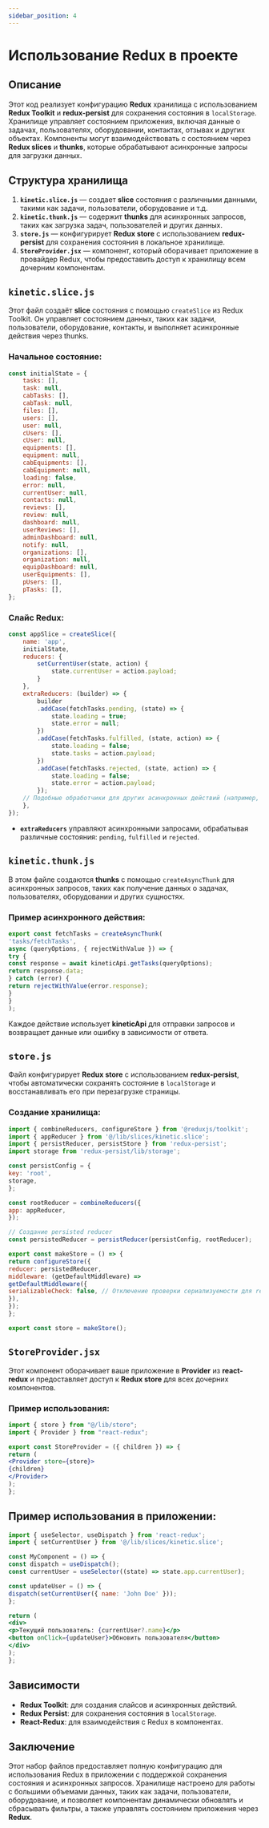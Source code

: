 ```yaml
---
sidebar_position: 4
---
```

# Использование Redux в проекте
## Описание

Этот код реализует конфигурацию **Redux** хранилища с использованием **Redux Toolkit** и **redux-persist** для сохранения состояния в `localStorage`. Хранилище управляет состоянием приложения, включая данные о задачах, пользователях, оборудовании, контактах, отзывах и других объектах. Компоненты могут взаимодействовать с состоянием через **Redux slices** и **thunks**, которые обрабатывают асинхронные запросы для загрузки данных.

## Структура хранилища

1. **`kinetic.slice.js`** — создает **slice** состояния с различными данными, такими как задачи, пользователи, оборудование и т.д.
2. **`kinetic.thunk.js`** — содержит **thunks** для асинхронных запросов, таких как загрузка задач, пользователей и других данных.
3. **`store.js`** — конфигурирует **Redux store** с использованием **redux-persist** для сохранения состояния в локальное хранилище.
4. **`StoreProvider.jsx`** — компонент, который оборачивает приложение в провайдер Redux, чтобы предоставить доступ к хранилищу всем дочерним компонентам.

## `kinetic.slice.js`

Этот файл создаёт **slice** состояния с помощью `createSlice` из Redux Toolkit. Он управляет состоянием данных, таких как задачи, пользователи, оборудование, контакты, и выполняет асинхронные действия через thunks.

### Начальное состояние:

```jsx
const initialState = {
    tasks: [],
    task: null,
    cabTasks: [],
    cabTask: null,
    files: [],
    users: [],
    user: null,
    cUsers: [],
    cUser: null,
    equipments: [],
    equipment: null,
    cabEquipments: [],
    cabEquipment: null,
    loading: false,
    error: null,
    currentUser: null,
    contacts: null,
    reviews: [],
    review: null,
    dashboard: null,
    userReviews: [],
    adminDashboard: null,
    notify: null,
    organizations: [],
    organization: null,
    equipDashboard: null,
    userEquipments: [],
    pUsers: [],
    pTasks: [],
};
```

### Слайс Redux:

```jsx
const appSlice = createSlice({
    name: 'app',
    initialState,
    reducers: {
        setCurrentUser(state, action) {
            state.currentUser = action.payload;
        }
    },
    extraReducers: (builder) => {
        builder
        .addCase(fetchTasks.pending, (state) => {
            state.loading = true;
            state.error = null;
        })
        .addCase(fetchTasks.fulfilled, (state, action) => {
            state.loading = false;
            state.tasks = action.payload;
        })
        .addCase(fetchTasks.rejected, (state, action) => {
            state.loading = false;
            state.error = action.payload;
        });
    // Подобные обработчики для других асинхронных действий (например, fetchTask, fetchUsers, fetchEquipments и т.д.)
    },
});
```

- **`extraReducers`** управляют асинхронными запросами, обрабатывая различные состояния: `pending`, `fulfilled` и `rejected`.

## `kinetic.thunk.js`

В этом файле создаются **thunks** с помощью `createAsyncThunk` для асинхронных запросов, таких как получение данных о задачах, пользователях, оборудовании и других сущностях.

### Пример асинхронного действия:

```jsx
export const fetchTasks = createAsyncThunk(
'tasks/fetchTasks',
async (queryOptions, { rejectWithValue }) => {
try {
const response = await kineticApi.getTasks(queryOptions);
return response.data;
} catch (error) {
return rejectWithValue(error.response);
}
}
);
```

Каждое действие использует **kineticApi** для отправки запросов и возвращает данные или ошибку в зависимости от ответа.

## `store.js`

Файл конфигурирует **Redux store** с использованием **redux-persist**, чтобы автоматически сохранять состояние в `localStorage` и восстанавливать его при перезагрузке страницы.

### Создание хранилища:

```jsx
import { combineReducers, configureStore } from '@reduxjs/toolkit';
import { appReducer } from '@/lib/slices/kinetic.slice';
import { persistReducer, persistStore } from 'redux-persist';
import storage from 'redux-persist/lib/storage';

const persistConfig = {
key: 'root',
storage,
};

const rootReducer = combineReducers({
app: appReducer,
});

// Создание persisted reducer
const persistedReducer = persistReducer(persistConfig, rootReducer);

export const makeStore = () => {
return configureStore({
reducer: persistedReducer,
middleware: (getDefaultMiddleware) =>
getDefaultMiddleware({
serializableCheck: false, // Отключение проверки сериализуемости для redux-persist
}),
});
};

export const store = makeStore();
```

## `StoreProvider.jsx`

Этот компонент оборачивает ваше приложение в **Provider** из **react-redux** и предоставляет доступ к **Redux store** для всех дочерних компонентов.

### Пример использования:

```jsx
import { store } from "@/lib/store";
import { Provider } from "react-redux";

export const StoreProvider = ({ children }) => {
return (
<Provider store={store}>
{children}
</Provider>
);
};
```

## Пример использования в приложении:

```jsx
import { useSelector, useDispatch } from 'react-redux';
import { setCurrentUser } from '@/lib/slices/kinetic.slice';

const MyComponent = () => {
const dispatch = useDispatch();
const currentUser = useSelector((state) => state.app.currentUser);

const updateUser = () => {
dispatch(setCurrentUser({ name: 'John Doe' }));
};

return (
<div>
<p>Текущий пользователь: {currentUser?.name}</p>
<button onClick={updateUser}>Обновить пользователя</button>
</div>
);
};
```

## Зависимости

- **Redux Toolkit**: для создания слайсов и асинхронных действий.
- **Redux Persist**: для сохранения состояния в `localStorage`.
- **React-Redux**: для взаимодействия с Redux в компонентах.

## Заключение

Этот набор файлов предоставляет полную конфигурацию для использования Redux в приложении с поддержкой сохранения состояния и асинхронных запросов. Хранилище настроено для работы с большими объемами данных, таких как задачи, пользователи, оборудование, и позволяет компонентам динамически обновлять и сбрасывать фильтры, а также управлять состоянием приложения через **Redux**.
